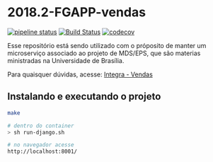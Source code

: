 # 2018.2-FGAPP-vendas


[![pipeline status](https://gitlab.com/integra-vendas/order-microservice/badges/master/pipeline.svg)](https://gitlab.com/integra-vendas/order-microservice/commits/master)
[![Build Status](https://travis-ci.com/fga-eps-mds/2018.2-FGAPP-vendas.svg?branch=master)](https://travis-ci.com/fga-eps-mds/2018.2-FGAPP-vendas)
[![codecov](https://codecov.io/gh/fga-eps-mds/2018.2-FGAPP-vendas/branch/master/graph/badge.svg)](https://codecov.io/gh/fga-eps-mds/2018.2-FGAPP-vendas)

Esse repositório está sendo utilizado com o próposito de manter um microserviço associado ao projeto de MDS/EPS, que são materias ministradas na Universidade de Brasília.


Para quaisquer dúvidas, acesse: [Integra - Vendas](https://github.com/fga-eps-mds/2018.2-iFood)

## Instalando e executando o projeto
```sh
make

# dentro do container
> sh run-django.sh

# no navegador acesse
http://localhost:8001/
```

